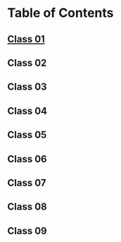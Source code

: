 # Table of Contents

## [Class 01](https://github.com/marcusvno/codefellows-ops-notes/blob/main/102-ops/class-01-reading-notes.md#class-01-reading-assignment)
## Class 02
## Class 03
## Class 04
## Class 05
## Class 06
## Class 07
## Class 08
## Class 09

